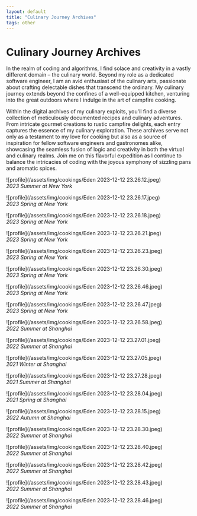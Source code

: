 ```yaml
---
layout: default
title: "Culinary Journey Archives"
tags: other
---
```


# Culinary Journey Archives

In the realm of coding and algorithms, I find solace and creativity in a vastly different domain – the culinary world. Beyond my role as a dedicated software engineer, I am an avid enthusiast of the culinary arts, passionate about crafting delectable dishes that transcend the ordinary. My culinary journey extends beyond the confines of a well-equipped kitchen, venturing into the great outdoors where I indulge in the art of campfire cooking.

Within the digital archives of my culinary exploits, you'll find a diverse collection of meticulously documented recipes and culinary adventures. From intricate gourmet creations to rustic campfire delights, each entry captures the essence of my culinary exploration. These archives serve not only as a testament to my love for cooking but also as a source of inspiration for fellow software engineers and gastronomes alike, showcasing the seamless fusion of logic and creativity in both the virtual and culinary realms. Join me on this flavorful expedition as I continue to balance the intricacies of coding with the joyous symphony of sizzling pans and aromatic spices.

  
![profile](/assets/img/cookings/Eden 2023-12-12 23.26.12.jpeg)  
*2023 Summer at New York*
  

![profile](/assets/img/cookings/Eden 2023-12-12 23.26.17.jpeg)  
*2023 Spring at New York*
  

![profile](/assets/img/cookings/Eden 2023-12-12 23.26.18.jpeg)  
*2023 Spring at New York*
  

![profile](/assets/img/cookings/Eden 2023-12-12 23.26.21.jpeg)  
*2023 Spring at New York*
  

![profile](/assets/img/cookings/Eden 2023-12-12 23.26.23.jpeg)  
*2023 Spring at New York*
  

![profile](/assets/img/cookings/Eden 2023-12-12 23.26.30.jpeg)  
*2023 Spring at New York*
  
  
![profile](/assets/img/cookings/Eden 2023-12-12 23.26.46.jpeg)  
*2023 Spring at New York*
  
  
![profile](/assets/img/cookings/Eden 2023-12-12 23.26.47.jpeg)  
*2023 Spring at New York*
  
  
![profile](/assets/img/cookings/Eden 2023-12-12 23.26.58.jpeg)  
*2022 Summer at Shanghai*
  
  
![profile](/assets/img/cookings/Eden 2023-12-12 23.27.01.jpeg)  
*2022 Summer at Shanghai*
  
  
![profile](/assets/img/cookings/Eden 2023-12-12 23.27.05.jpeg)  
*2021 Winter at Shanghai*
  
  
![profile](/assets/img/cookings/Eden 2023-12-12 23.27.28.jpeg)  
*2021 Summer at Shanghai*
  
  
![profile](/assets/img/cookings/Eden 2023-12-12 23.28.04.jpeg)  
*2021 Spring at Shanghai*
  
  
![profile](/assets/img/cookings/Eden 2023-12-12 23.28.15.jpeg)  
*2022 Autumn at Shanghai*
  
  
![profile](/assets/img/cookings/Eden 2023-12-12 23.28.30.jpeg)  
*2022 Summer at Shanghai*
  
  
![profile](/assets/img/cookings/Eden 2023-12-12 23.28.40.jpeg)  
*2022 Summer at Shanghai*
  
  
![profile](/assets/img/cookings/Eden 2023-12-12 23.28.42.jpeg)  
*2022 Summer at Shanghai*
  
  
![profile](/assets/img/cookings/Eden 2023-12-12 23.28.43.jpeg)  
*2022 Summer at Shanghai*
  
  
![profile](/assets/img/cookings/Eden 2023-12-12 23.28.46.jpeg)  
*2022 Summer at Shanghai*
  
  
